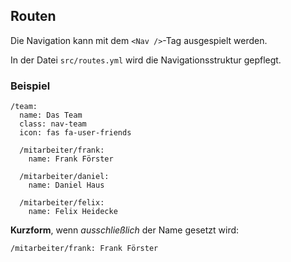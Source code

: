 ## Routen

Die Navigation kann mit dem `<Nav />`-Tag ausgespielt werden.

In der Datei `src/routes.yml` wird die Navigationsstruktur gepflegt.

### Beispiel

```YML
/team:
  name: Das Team
  class: nav-team
  icon: fas fa-user-friends

  /mitarbeiter/frank:
    name: Frank Förster

  /mitarbeiter/daniel:
    name: Daniel Haus

  /mitarbeiter/felix:
    name: Felix Heidecke
```

**Kurzform**, wenn _ausschließlich_ der Name gesetzt wird:

```YML
/mitarbeiter/frank: Frank Förster
```
